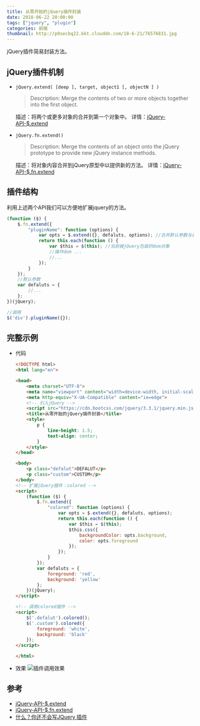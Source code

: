 ```yaml
---
title: 从零开始的jQuery插件封装
date: 2018-06-22 20:00:00
tags: ["jquery", "plugin"]
categories: 前端
thumbnail: http://p9secbq22.bkt.clouddn.com/18-6-21/76576831.jpg
---
```


jQuery插件简易封装方法。


## jQuery插件机制

* `jQuery.extend( [deep ], target, object1 [, objectN ] )`
    > Description: Merge the contents of two or more objects together into the first object.

    描述：将两个或更多对象的合并到第一个对象中。
    详情：[jQuery-API-$.extend](https://api.jquery.com/jQuery.extend/)
* `jQuery.fn.extend()`
    > Description: Merge the contents of an object onto the jQuery prototype to provide new jQuery instance methods.

    描述：将对象内容合并到jQuery原型中以提供新的方法。
    详情：[jQuery-API-$.fn.extend](https://api.jquery.com/jQuery.fn.extend/)


## 插件结构

利用上述两个API我们可以方便地扩展jquery的方法。

```js
(function ($) {
    $.fn.extend({
        "pluginName": function (options) {
            var opts = $.extend({}, defaluts, options); //合并默认参数与自定义参数
            return this.each(function () {
                var $this = $(this); //当前被jQuery包装的dom对象
                //操作dom ...
                //...
            });
        }
    });
    //默认参数
    var defaluts = {
        //...
    };
})(jQuery);

//调用
$('div').pluginName({});

```
## 完整示例

* 代码
    ```html
    <!DOCTYPE html>
    <html lang="en">

    <head>
        <meta charset="UTF-8">
        <meta name="viewport" content="width=device-width, initial-scale=1.0">
        <meta http-equiv="X-UA-Compatible" content="ie=edge">
        <!-- 引入jQuery -->
        <script src="https://cdn.bootcss.com/jquery/3.3.1/jquery.min.js"></script>
        <title>从零开始的jQuery插件封装</title>
        <style>
            p {
                line-height: 1.5;
                text-align: center;
            }
        </style>
    </head>

    <body>
        <p class="defalut">DEFALUT</p>
        <p class="custom">CUSTOM</p>
    </body>
    <!-- 扩展jQuery插件：colored -->
    <script>
        (function ($) {
            $.fn.extend({
                "colored": function (options) {
                    var opts = $.extend({}, defaluts, options);
                    return this.each(function () {
                        var $this = $(this);
                        $this.css({
                            backgroundColor: opts.background,
                            color: opts.foreground
                        });
                    });
                }
            });
            var defaluts = {
                foreground: 'red',
                background: 'yellow'
            };
        })(jQuery);
    </script>

    <!-- 调用colored插件 -->
    <script>
        $('.defalut').colored();
        $('.custom').colored({
            foreground: 'white',
            background: 'black'
        });
    </script>

    </html>

    ```

* 效果
    ![插件调用效果](http://p9secbq22.bkt.clouddn.com/18-6-21/76576831.jpg)


## 参考
* [jQuery-API-$.extend](https://api.jquery.com/jQuery.extend/)
* [jQuery-API-$.fn.extend](https://api.jquery.com/jQuery.fn.extend/)
* [什么？你还不会写JQuery 插件](https://www.cnblogs.com/joey0210/p/3408349.html)

